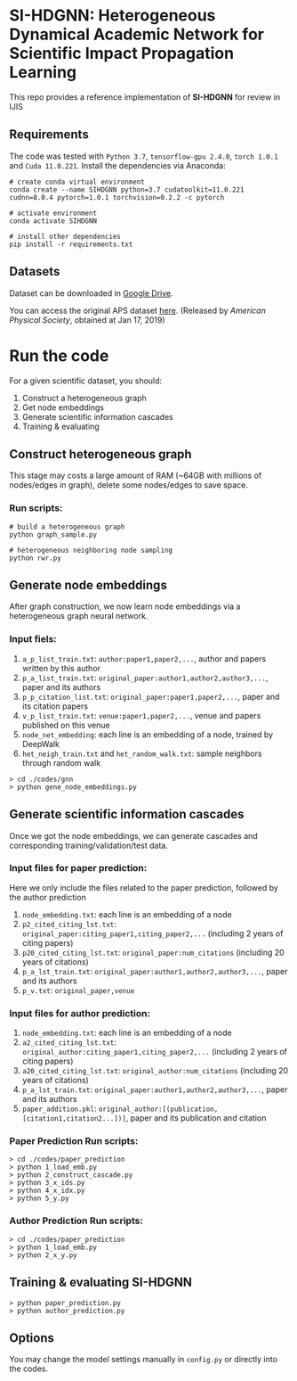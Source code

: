 # SI-HDGNN: Heterogeneous Dynamical Academic Network for Scientific Impact Propagation Learning

This repo provides a reference implementation of **SI-HDGNN** for review in IJIS

[comment]: <> (>  Quantifying the Scientific Impact via Heterogeneous Dynamical Graph Neural Network  )

[comment]: <> (>  [Xovee Xu]&#40;https://xovee.cn&#41;, Fan Zhou, Ce Li, Goce Trajcevski, Ting Zhong, and Kunpeng Zhang )

[comment]: <> (>  Submitted for review  )

## Requirements
The code was tested with `Python 3.7`, `tensorflow-gpu 2.4.0`, `torch 1.0.1` and `Cuda 11.0.221`. Install the dependencies via Anaconda: 

```shell
# create conda virtual environment
conda create --name SIHDGNN python=3.7 cudatoolkit=11.0.221 cudnn=8.0.4 pytorch=1.0.1 torchvision=0.2.2 -c pytorch

# activate environment
conda activate SIHDGNN

# install other dependencies
pip install -r requirements.txt
```

## Datasets

Dataset can be downloaded in [Google Drive](https://drive.google.com/drive/folders/1JPXdSi23VS1lt0O_clxzNvaHgRl9iaIY?usp=sharing).

You can access the original APS dataset [here](https://journals.aps.org/datasets). (Released by *American Physical Society*, obtained at Jan 17, 2019)



# Run the code

For a given scientific dataset, you should:

1. Construct a heterogeneous graph
2. Get node embeddings
3. Generate scientific information cascades
4. Training & evaluating

## Construct heterogeneous graph

This stage may costs a large amount of RAM (~64GB with millions of nodes/edges in graph), delete some nodes/edges to save space.

### Run scripts:

```shell
# build a heterogeneous graph
python graph_sample.py

# heterogeneous neighboring node sampling
python rwr.py
```

## Generate node embeddings

After graph construction, we now learn node embeddings via a heterogeneous graph neural network. 

### Input fiels:

1. `a_p_list_train.txt`: `author:paper1,paper2,...`, author and papers written by this author
2. `p_a_list_train.txt`: `original_paper:author1,author2,author3,...`, paper and its authors
3. `p_p_citation_list.txt`: `original_paper:paper1,paper2,...`, paper and its citation papers
4. `v_p_list_train.txt`: `venue:paper1,paper2,...`, venue and papers published on this venue
5. `node_net_embedding`: each line is an embedding of a node, trained by DeepWalk
6. `het_neigh_train.txt` and `het_random_walk.txt`: sample neighbors through random walk

```shell script
> cd ./codes/gnn
> python gene_node_embeddings.py
```

## Generate scientific information cascades

Once we got the node embeddings, we can generate cascades and corresponding training/validation/test data.

### Input files for paper prediction:

Here we only include the files related to the paper prediction, followed by the author prediction
1. `node_embedding.txt`: each line is an embedding of a node
2. `p2_cited_citing_lst.txt`: `original_paper:citing_paper1,citing_paper2,...`  (including 2 years of citing papers)
3. `p20_cited_citing_lst.txt`: `original_paper:num_citations`  (including 20 years of citations)
4. `p_a_lst_train.txt`: `original_paper:author1,author2,author3,...`, paper and its authors
5. `p_v.txt`: `original_paper,venue`

### Input files for author prediction:

1. `node_embedding.txt`: each line is an embedding of a node
2. `a2_cited_citing_lst.txt`: `original_author:citing_paper1,citing_paper2,...`  (including 2 years of citing papers)
3. `a20_cited_citing_lst.txt`: `original_author:num_citations`  (including 20 years of citations)
4. `p_a_lst_train.txt`: `original_paper:author1,author2,author3,...`, paper and its authors
5. `paper_addition.pkl`: `original_author:[(publication,[citation1,citation2...])]`, paper and its publication and citation

### Paper Prediction Run scripts:

```shell script
> cd ./codes/paper_prediction
> python 1_load_emb.py
> python 2_construct_cascade.py
> python 3_x_ids.py
> python 4_x_idx.py
> python 5_y.py
```

### Author Prediction Run scripts:

```shell script
> cd ./codes/paper_prediction
> python 1_load_emb.py
> python 2_x_y.py
```


## Training & evaluating SI-HDGNN

```shell script
> python paper_prediction.py
> python author_prediction.py
```


## Options

You may change the model settings manually in `config.py` or directly into the codes. 




[comment]: <> (## Run the codes)

[comment]: <> (See [README]&#40;./codes/README.md&#41; in `./codes/`.)

[comment]: <> (## Todos)

[comment]: <> (I plan to optimize the code in the near future, sorry for the inconvenience that recent codes are hard to read or lack of annotations.)

[comment]: <> (## Cite)

[comment]: <> (If you find **SI-HDGNN** useful for your research, please consider citing us 😘:)

[comment]: <> (```bibtex)

[comment]: <> (@inproceedings{xovee2020quantifying, )

[comment]: <> (  author = {Xovee Xu and Fan Zhou and Ce Li and Goce Trajcevski and Ting Zhong and Kunpeng Zhang}, )

[comment]: <> (  title = {A Heterogeneous Dynamical Graph Neural Networks Approach to Quantify Scientific Impact}, )

[comment]: <> (  booktitle = {arXiv:2003.12042}, )

[comment]: <> (  year = {2020}, )

[comment]: <> (})

[comment]: <> (```)

[comment]: <> (We also have a [survey paper]&#40;https://dl.acm.org/doi/10.1145/3433000&#41; you might be interested:)

[comment]: <> (```bibtex)

[comment]: <> (@article{zhou2021survey,)

[comment]: <> (  author = {Fan Zhou and Xovee Xu and Goce Trajcevski and Kunpeng Zhang}, )

[comment]: <> (  title = {A Survey of Information Cascade Analysis: Models, Predictions, and Recent Advances}, )

[comment]: <> (  journal = {ACM Computing Surveys &#40;CSUR&#41;}, )

[comment]: <> (  volume = {54},)

[comment]: <> (  number = {2},)

[comment]: <> (  year = {2021},)

[comment]: <> (  pages = {1--36},)

[comment]: <> (  doi = {10.1145/3433000},)

[comment]: <> (})

[comment]: <> (```)
